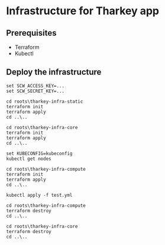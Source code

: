 # Infrastructure for Tharkey app

## Prerequisites
- Terraform
- Kubectl

## Deploy the infrastructure

```
set SCW_ACCESS_KEY=...
set SCW_SECRET_KEY=...

cd roots\tharkey-infra-static
terraform init
terraform apply
cd ..\..

cd roots\tharkey-infra-core
terraform init
terraform apply
cd ..\..

set KUBECONFIG=kubeconfig
kubectl get nodes

cd roots\tharkey-infra-compute
terraform init
terraform apply
cd ..\..

kubectl apply -f test.yml
```

```
cd roots\tharkey-infra-compute
terraform destroy
cd ..\..

cd roots\tharkey-infra-core
terraform destroy
cd ..\..
```

